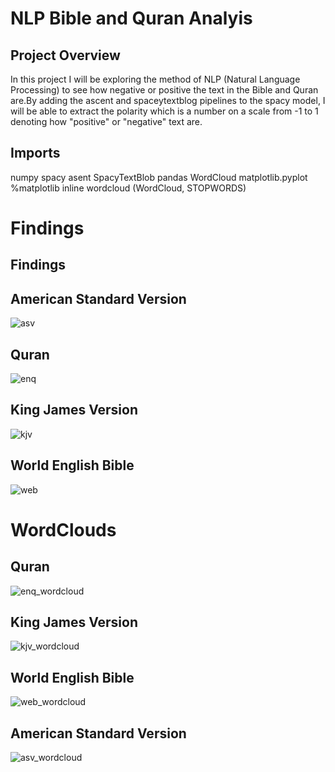 # NLP Bible and Quran Analyis


## Project Overview

In this project I will be exploring the method of NLP (Natural Language Processing) to see how negative or positive the text in the Bible and Quran are.By adding the ascent and spaceytextblog pipelines to the spacy model, I will be able to extract the polarity which is a number on a scale from -1 to 1 denoting how "positive" or "negative" text are.

## Imports

numpy
spacy
asent
SpacyTextBlob
pandas
WordCloud
matplotlib.pyplot
%matplotlib inline
wordcloud (WordCloud, STOPWORDS)


# Findings


## Findings

## American Standard Version
![asv](https://user-images.githubusercontent.com/10213983/204638424-82b5eb01-b76f-4f83-9bdb-ff6a9b9b0e5d.png)

## Quran
![enq](https://user-images.githubusercontent.com/10213983/204638427-b0b98c99-dd69-45e6-872e-b49dc846cf7d.png)

## King James Version
![kjv](https://user-images.githubusercontent.com/10213983/204638434-00d4da77-77ec-40ad-966d-cf065561550d.png)

## World English Bible
![web](https://user-images.githubusercontent.com/10213983/204638437-e281d828-9c11-4cee-bcf9-2d7d1175d0a8.png)

# WordClouds

## Quran
![enq_wordcloud](https://user-images.githubusercontent.com/10213983/204638500-edebfe18-bf4e-4fd2-8815-48f89f1ad7de.png)

## King James Version
![kjv_wordcloud](https://user-images.githubusercontent.com/10213983/204638503-cb8b88ce-5e3b-43ca-aee6-53c72ed5ca86.png)

## World English Bible
![web_wordcloud](https://user-images.githubusercontent.com/10213983/204638505-1972f3b2-8e6b-4d2c-af52-66f479088703.png)

## American Standard Version
![asv_wordcloud](https://user-images.githubusercontent.com/10213983/204638507-e8d39300-1c1a-47ca-ae68-6b0185a43e85.png)
